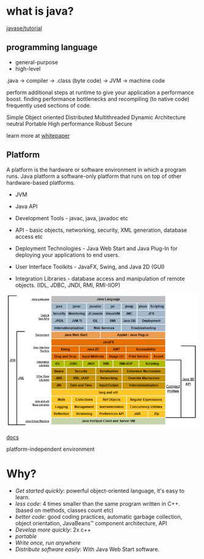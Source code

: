 # what is java?

[javase/tutorial](https://docs.oracle.com/javase/tutorial/)

## programming language

* general-purpose
* high-level 

.java -> compiler -> .class (byte code) -> JVM -> machine code

perform additional steps at runtime to give your application a performance boost.
finding performance bottlenecks and recompiling (to native code) frequently used sections of code.

Simple
Object oriented
Distributed
Multithreaded
Dynamic
Architecture neutral
Portable
High performance
Robust
Secure

learn more at [whitepaper](https://www.oracle.com/java/technologies/language-environment.html)

## Platform

A platform is the hardware or software environment in which a program runs.
Java platform a software-only platform that runs on top of other hardware-based platforms.

* JVM
* Java API

* Development Tools - javac, java, javadoc etc
* API - basic objects, networking, security, XML generation, database access etc
* Deployment Technologies - Java Web Start and Java Plug-In for deploying your applications to end users.
* User Interface Toolkits -  JavaFX, Swing, and Java 2D (GUI)
* Integration Libraries - database access and manipulation of remote objects. (IDL, JDBC, JNDI, RMI, RMI-IIOP)

![java-SE](img/java-SE.png)

[docs](https://docs.oracle.com/javase/8/docs/index.html)

platform-independent environment

# Why?

* *Get started quickly*: powerful object-oriented language, it's easy to learn.
* *less code*: 4 times smaller than the same program written in C++. (based on methods, classes count etc)
* *better code*: good coding practices, automatic garbage collection, object orientation, JavaBeans™ component architecture, API
* *Develop more quickly*: 2x c++
* *portable*
* *Write once, run anywhere*
* *Distribute software easily*: With Java Web Start software.